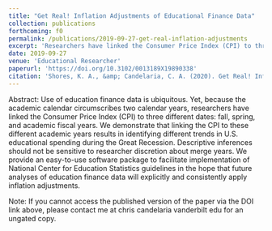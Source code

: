 ```yaml
---
title: "Get Real! Inflation Adjustments of Educational Finance Data"
collection: publications
forthcoming: f0
permalink: /publications/2019-09-27-get-real-inflation-adjustments
excerpt: 'Researchers have linked the Consumer Price Index (CPI) to three different dates: fall, spring, and academic fiscal years. We demonstrate that linking the CPI to these different academic years results in identifying different trends in U.S. educational spending during the Great Recession. We provide an easy-to-use software package to facilitate implementation of National Center for Education Statistics guidelines.'
date: 2019-09-27
venue: 'Educational Researcher'
paperurl: 'https://doi.org/10.3102/0013189X19890338'
citation: 'Shores, K. A., &amp; Candelaria, C. A. (2020). Get Real! Inflation Adjustments of Educational Finance Data. <i>Educational Researcher</i>, <i>49</i>(1), 71-74.'
---
```

Abstract: Use of education finance data is ubiquitous. Yet, because the academic calendar circumscribes two calendar years, researchers have linked the Consumer Price Index (CPI) to three different dates: fall, spring, and academic fiscal years. We demonstrate that linking the CPI to these different academic years results in identifying different trends in U.S. educational spending during the Great Recession. Descriptive inferences should not be sensitive to researcher discretion about merge years. We provide an easy-to-use software package to facilitate implementation of National Center for Education Statistics guidelines in the hope that future analyses of education finance data will explicitly and consistently apply inflation adjustments.

Note: If you cannot access the published version of the paper via the DOI link above, please contact me at chris <dot> candelaria <at> vanderbilt <dot> edu for an ungated copy. 
